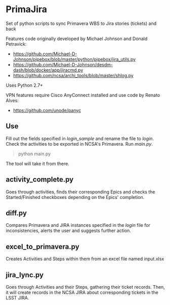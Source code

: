 # PrimaJira
Set of python scripts to sync Primavera WBS to Jira stories (tickets) and back

Features code originally developed by Michael Johnson and Donald Petravick:
* https://github.com/Michael-D-Johnson/pipebox/blob/master/python/pipebox/jira_utils.py
* https://github.com/Michael-D-Johnson/desdm-dash/blob/docker/app/jiracmd.py
* https://github.com/ncsa/archi_tools/blob/master/shlog.py

Uses Python 2.7+

VPN features require Cisco AnyConnect installed and use code by Renato Alves:
* https://github.com/unode/panyc

## Use
Fill out the fields specified in *login_sample* and rename the file to *login*. Check the activities to be exported in NCSA's Primavera. Run *main.py*. 

> python main.py

The tool will take it from there.

## activity_complete.py
Goes through activities, finds their corresponding Epics and checks the Started/Finished checkboxes depending on the Epics' completion.

## diff.py
Compares Primavera and JIRA instances specified in the *login* file for inconsistencies, alerts the user and suggests further action.

## excel_to_primavera.py
Creates Activities and Steps within them from an excel file named input.xlsx

## jira_lync.py
Goes through Activities and their Steps, gathering their ticket records. Then, it will create records in the NCSA JIRA about corresponding tickets in the LSST JIRA.
